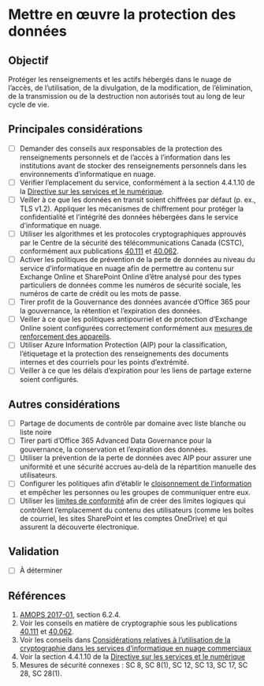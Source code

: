 # Mettre en œuvre la protection des données

## Objectif

Protéger les renseignements et les actifs hébergés dans le nuage de l’accès, de l’utilisation, de la divulgation, de la modification, de l’élimination, de la transmission ou de la destruction non autorisés tout au long de leur cycle de vie.

## Principales considérations

* [ ] Demander des conseils aux responsables de la protection des renseignements personnels et de l’accès à l’information dans les institutions avant de stocker des renseignements personnels dans les environnements d’informatique en nuage.
* [ ] Vérifier l’emplacement du service, conformément à la section 4.4.1.10 de la [Directive sur les services et le numérique](https://www.tbs-sct.gc.ca/pol/doc-fra.aspx?id=32601).
* [ ] Veiller à ce que les données en transit soient chiffrées par défaut (p. ex., TLS v1.2).
  Appliquer les mécanismes de chiffrement pour protéger la confidentialité et l’intégrité des données hébergées dans le service d’informatique en nuage.
* [ ] Utiliser les algorithmes et les protocoles cryptographiques approuvés par le Centre de la sécurité des télécommunications Canada (CSTC), conformément aux publications [40.111](https://cyber.gc.ca/fr/orientation/algorithmes-cryptographiques-pour-linformation-non-classifie-protege-et-protege-b) et [40.062](https://www.cse-cst.gc.ca/en/system/files/pdf_documents/itsp.40.062-eng.pdf).
* [ ] Activer les politiques de prévention de la perte de données au niveau du service d’informatique en nuage afin de permettre au contenu sur Exchange Online et SharePoint Online d’être analysé pour des types particuliers de données comme les numéros de sécurité sociale, les numéros de carte de crédit ou les mots de passe.
* [ ] Tirer profit de la Gouvernance des données avancée d’Office 365 pour la gouvernance, la rétention et l’expiration des données.
* [ ]  Veiller à ce que les politiques antipourriel et de protection d’Exchange Online soient configurées correctement conformément aux [mesures de renforcement des appareils](https://github.com/canada-ca/cloud-guardrails-O365/blob/master/FR/07_Exécuter-le-renforcement-des-appareils.md).
* [ ]  Utiliser Azure Information Protection (AIP) pour la classification, l’étiquetage et la protection des renseignements des documents internes et des courriels pour les points d’extrémité.
 * [ ]  Veiller à ce que les délais d’expiration pour les liens de partage externe soient configurés.

## Autres considérations

* [ ] Partage de documents de contrôle par domaine avec liste blanche ou liste noire
* [ ] Tirer parti d’Office 365 Advanced Data Governance pour la gouvernance, la conservation et l’expiration des données.
* [ ] Utiliser la prévention de la perte de données avec AIP pour assurer une uniformité et une sécurité accrues au-delà de la répartition manuelle des utilisateurs.
* [ ] Configurer les politiques afin d’établir le [cloisonnement de l’information](https://docs.microsoft.com/fr-ca/microsoftteams/information-barriers-in-teams) et empêcher les personnes ou les groupes de communiquer entre eux.
* [ ] Utiliser les [limites de conformité](https://docs.microsoft.com/fr-ca/microsoft-365/compliance/set-up-compliance-boundaries?view=o365-worldwide) afin de créer des limites logiques qui contrôlent l’emplacement du contenu des utilisateurs (comme les boîtes de courriel, les sites SharePoint et les comptes OneDrive) et qui assurent la découverte électronique.

## Validation

* [ ] À déterminer

## Références

1. [AMOPS 2017-01](https://www.canada.ca/en/treasury-board-secretariat/services/access-information-privacy/security-identity-management/direction-secure-use-commercial-cloud-services-spin.html), section 6.2.4.
2. Voir les conseils en matière de cryptographie sous les publications [40.111](https://cyber.gc.ca/fr/orientation/algorithmes-cryptographiques-pour-linformation-non-classifie-protege-et-protege-b) et [40.062](https://www.cse-cst.gc.ca/en/system/files/pdf_documents/itsp.40.062-eng.pdf).
3. Voir les conseils dans [Considérations relatives à l’utilisation de la cryptographie dans les services d’informatique en nuage commerciaux](https://www.canada.ca/fr/gouvernement/systeme/gouvernement-numerique/technologiques-modernes-nouveaux/services-informatique-nuage/consideration-utilisation-de-la-crrptographie-dans-les-services-informatique-en-nauge.html)
4. Voir la section 4.4.1.10 de la [Directive sur les services et le numérique](https://www.tbs-sct.gc.ca/pol/doc-fra.aspx?id=32601)
5. Mesures de sécurité connexes : SC 8, SC 8(1), SC 12, SC 13, SC 17, SC 28, SC 28(1).
